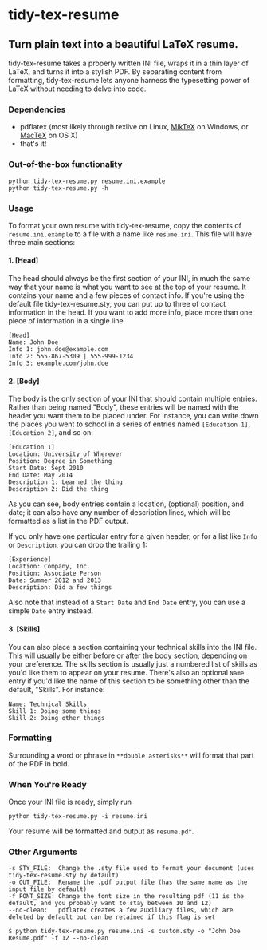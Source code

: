 # tidy-tex-resume

## Turn plain text into a beautiful LaTeX resume.

tidy-tex-resume takes a properly written INI file, wraps it in a thin layer of LaTeX, and turns it into a stylish PDF. By separating content from formatting, tidy-tex-resume lets anyone harness the typesetting power of LaTeX without needing to delve into code.

### Dependencies

* pdflatex (most likely through texlive on Linux, [MikTeX](http://miktex.org/download) on Windows, or [MacTeX](https://tug.org/mactex/downloading.html) on OS X)
* that's it!

### Out-of-the-box functionality
    python tidy-tex-resume.py resume.ini.example
    python tidy-tex-resume.py -h

### Usage

To format your own resume with tidy-tex-resume, copy the contents of `resume.ini.example` to a file with a name like `resume.ini`. This file will have three main sections:

#### 1. [Head]

The head should always be the first section of your INI, in much the same way that your name is what you want to see at the top of your resume. It contains your name and a few pieces of contact info. If you're using the default file tidy-tex-resume.sty, you can put up to three of contact information in the head. If you want to add more info, place more than one piece of information in a single line.

    [Head]
    Name: John Doe
    Info 1: john.doe@example.com
    Info 2: 555-867-5309 | 555-999-1234
    Info 3: example.com/john.doe

#### 2. [Body]

The body is the only section of your INI that should contain multiple entries. Rather than being named "Body", these entries will be named with the header you want them to be placed under. For instance, you can write down the places you went to school in a series of entries named `[Education 1]`, `[Education 2]`, and so on:

    [Education 1]
    Location: University of Wherever  
    Position: Degree in Something
    Start Date: Sept 2010
    End Date: May 2014
    Description 1: Learned the thing
    Description 2: Did the thing

As you can see, body entries contain a location, (optional) position, and date; it can also have any number of description lines, which will be formatted as a list in the PDF output.

If you only have one particular entry for a given header, or for a list like `Info` or `Description`, you can drop the trailing 1:

    [Experience]
    Location: Company, Inc.
    Position: Associate Person
    Date: Summer 2012 and 2013
    Description: Did a few things

Also note that instead of a `Start Date` and `End Date` entry, you can use a simple `Date` entry instead.

#### 3. [Skills]

You can also place a section containing your technical skills into the INI file. This will usually be either before or after the body section, depending on your preference. The skills section is usually just a numbered list of skills as you'd like them to appear on your resume. There's also an optional `Name` entry if you'd like the name of this section to be something other than the default, "Skills". For instance:

    Name: Technical Skills
    Skill 1: Doing some things
    Skill 2: Doing other things

### Formatting

Surrounding a word or phrase in `**double asterisks**` will format that part of the PDF in bold.

### When You're Ready

Once your INI file is ready, simply run

    python tidy-tex-resume.py -i resume.ini

Your resume will be formatted and output as `resume.pdf`.

### Other Arguments

    -s STY_FILE:  Change the .sty file used to format your document (uses tidy-tex-resume.sty by default)
    -o OUT_FILE:  Rename the .pdf output file (has the same name as the input file by default)
    -f FONT_SIZE: Change the font size in the resulting pdf (11 is the default, and you probably want to stay between 10 and 12)
    --no-clean:   pdflatex creates a few auxiliary files, which are deleted by default but can be retained if this flag is set
    
    $ python tidy-tex-resume.py resume.ini -s custom.sty -o "John Doe Resume.pdf" -f 12 --no-clean
